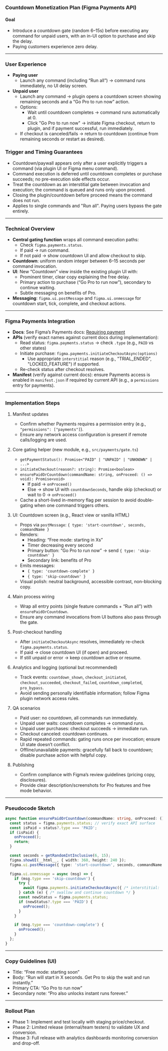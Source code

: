 ### Countdown Monetization Plan (Figma Payments API)

#### Goal
- Introduce a countdown gate (random 6–15s) before executing any command for unpaid users, with an in-UI option to purchase and skip the delay.
- Paying customers experience zero delay.

---

### User Experience
- **Paying user**
  - Launch any command (including “Run all”) → command runs immediately, no UI delay screen.
- **Unpaid user**
  - Launch any command → plugin opens a countdown screen showing remaining seconds and a “Go Pro to run now” action.
  - Options:
    - Wait until countdown completes → command runs automatically at 0.
    - Click "Go Pro to run now" → initiate Figma checkout, return to plugin, and if payment successful, run immediately.
  - If checkout is canceled/fails → return to countdown (continue from remaining seconds or restart as desired).

### Trigger and Timing Guarantees
- Countdown/paywall appears only after a user explicitly triggers a command (via plugin UI or Figma menu command).
- Command execution is deferred until countdown completes or purchase succeeds; no pre-execution side effects occur.
- Treat the countdown as an interstitial gate between invocation and execution; the command is queued and runs only upon proceed.
- Closing the plugin/countdown before proceed means the command does not run.
- Applies to single commands and "Run all". Paying users bypass the gate entirely.

---

### Technical Overview
- **Central gating function** wraps all command execution paths:
  - Check `figma.payments.status`.
  - If paid → run command.
  - If not paid → show countdown UI and allow checkout to skip.
- **Countdown**: uniform random integer between 6–15 seconds per command invocation.
- **UI**: New “Countdown” view inside the existing plugin UI with:
  - Prominent timer, clear copy explaining the free delay.
  - Primary action to purchase (“Go Pro to run now”), secondary to continue waiting.
  - Subtle messaging on benefits of Pro.
- **Messaging**: `figma.ui.postMessage` and `figma.ui.onmessage` for countdown start, tick, complete, and checkout actions.

---

### Figma Payments Integration
- **Docs**: See Figma’s Payments docs: [Requiring payment](https://www.figma.com/plugin-docs/requiring-payment/)
- **APIs** (verify exact names against current docs during implementation):
  - Read status: `figma.payments.status` → check `.type` (e.g., `PAID` vs other states)
  - Initiate purchase: `figma.payments.initiateCheckoutAsync(options)`
    - Use appropriate `interstitial` reason (e.g., "TRIAL_ENDED", "LOCKED_FEATURE") if supported.
  - Re-check status after checkout resolves.
- **Manifest** (verify against current docs): ensure Payments access is enabled in `manifest.json` if required by current API (e.g., a `permissions` entry for payments).

---

### Implementation Steps
1. Manifest updates
   - Confirm whether Payments requires a permission entry (e.g., `"permissions": ["payments"]`).
   - Ensure any network access configuration is present if remote calls/logging are used.

2. Core gating helper (new module, e.g., `src/payments/gate.ts`)
   - `getPaymentStatus(): Promise<"PAID" | "UNPAID" | "UNKNOWN" | ...>`
   - `initiateCheckout(reason?: string): Promise<boolean>`
   - `ensurePaidOrCountdown(commandName: string, onProceed: () => void): Promise<void>`
     - If paid → `onProceed()`
     - Else → show UI with `countdownSeconds`, handle skip (checkout) or wait to 0 → `onProceed()`
   - Cache a short-lived in-memory flag per session to avoid double-gating when one command triggers others.

3. UI: Countdown screen (e.g., React view or vanilla HTML)
   - Props via `postMessage`: `{ type: 'start-countdown', seconds, commandName }`
   - Renders:
     - Heading: “Free mode: starting in Xs”
     - Timer decreasing every second
     - Primary button: “Go Pro to run now” → send `{ type: 'skip-countdown' }`
     - Secondary link: benefits of Pro
   - Emits messages:
     - `{ type: 'countdown-complete' }`
     - `{ type: 'skip-countdown' }`
   - Visual polish: neutral background, accessible contrast, non-blocking copy.

4. Main process wiring
   - Wrap all entry points (single feature commands + “Run all”) with `ensurePaidOrCountdown`.
   - Ensure any command invocations from UI buttons also pass through the gate.

5. Post-checkout handling
   - After `initiateCheckoutAsync` resolves, immediately re-check `figma.payments.status`.
   - If paid → close countdown UI (if open) and proceed.
   - If still unpaid or error → keep countdown active or resume.

6. Analytics and logging (optional but recommended)
   - Track events: `countdown_shown`, `checkout_initiated`, `checkout_succeeded`, `checkout_failed`, `countdown_completed`, `pro_bypass`.
   - Avoid sending personally identifiable information; follow Figma plugin network access rules.

7. QA scenarios
   - Paid user: no countdown, all commands run immediately.
   - Unpaid user waits: countdown completes → command runs.
   - Unpaid user purchases: checkout succeeds → immediate run.
   - Checkout canceled: countdown continues.
   - Rapid repeated commands: gating runs once per invocation; ensure UI state doesn’t conflict.
   - Offline/unavailable payments: gracefully fall back to countdown; disable purchase action with helpful copy.

8. Publishing
   - Confirm compliance with Figma’s review guidelines (pricing copy, disclosures).
   - Provide clear description/screenshots for Pro features and free mode behavior.

---

### Pseudocode Sketch
```ts
async function ensurePaidOrCountdown(commandName: string, onProceed: () => void) {
  const status = figma.payments.status; // verify exact API surface
  const isPaid = status?.type === 'PAID';
  if (isPaid) {
    onProceed();
    return;
  }

  const seconds = getRandomIntInclusive(6, 15);
  figma.showUI(__html__, { width: 360, height: 240 });
  figma.ui.postMessage({ type: 'start-countdown', seconds, commandName });

  figma.ui.onmessage = async (msg) => {
    if (msg.type === 'skip-countdown') {
      try {
        await figma.payments.initiateCheckoutAsync({ /* interstitial: 'LOCKED_FEATURE' */ });
      } catch (e) { /* swallow and continue countdown */ }
      const newStatus = figma.payments.status;
      if (newStatus?.type === 'PAID') {
        onProceed();
      }
    }

    if (msg.type === 'countdown-complete') {
      onProceed();
    }
  };
}
```

---

### Copy Guidelines (UI)
- Title: “Free mode: starting soon”
- Body: “Run will start in X seconds. Get Pro to skip the wait and run instantly.”
- Primary CTA: “Go Pro to run now”
- Secondary note: “Pro also unlocks instant runs forever.”

---

### Rollout Plan
- Phase 1: Implement and test locally with staging price/checkout.
- Phase 2: Limited release (internal/team testers) to validate UX and conversion.
- Phase 3: Full release with analytics dashboards monitoring conversion and drop-off.